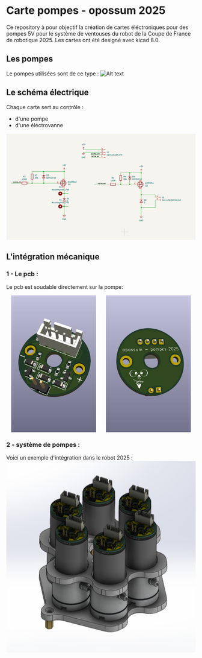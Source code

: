 # Carte pompes - opossum 2025

Ce repository à pour objectif la création de cartes éléctroniques pour des pompes 5V pour le système de ventouses du robot de la Coupe de France de robotique 2025.
Les cartes ont été designé avec kicad 8.0.

## Les pompes
Le pompes utilisées sont de ce type :
![Alt text](media/Capture%20d'écran%202024-12-23%20111834.png "pompes 5V")

## Le schéma électrique
Chaque carte sert au contrôle :
- d'une pompe
- d'une éléctrovanne

![Alt text](media/schéma.png "schéma")

## L'intégration mécanique
### 1 - Le pcb :
Le pcb est soudable directement sur la pompe:
<div style="display: flex; justify-content: space-around;">
  <img src="media/carte_top.png " alt="Image 1" width="45%">
  <img src="media/carte_bottom.png" alt="Image 2" width="45%">
</div>

### 2 - système de pompes :

Voici un exemple d'intégration dans le robot 2025 :
![Alt text](media/magasin_pompes.png "pompes")